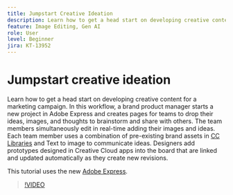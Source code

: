 ```yaml
---
title: Jumpstart Creative Ideation
description: Learn how to get a head start on developing creative content for a marketing campaign
feature: Image Editing, Gen AI
role: User
level: Beginner
jira: KT-13952
---
```

# Jumpstart creative ideation

Learn how to get a head start on developing creative content for a marketing campaign. In this workflow, a brand product manager starts a new project in Adobe Express and creates pages for teams to drop their ideas, images, and thoughts to brainstorm and share with others. The team members simultaneously edit in real-time adding their images and ideas. Each team member uses a combination of pre-existing brand assets in [CC Libraries](cc-libraries.md) and Text to image to communicate ideas. Designers add prototypes designed in Creative Cloud apps into the board that are linked and updated automatically as they create new revisions.

This tutorial uses the new [Adobe Express](https://www.adobe.com/express/).

>[!VIDEO](https://video.tv.adobe.com/v/3424296?quality=12&learn=on&hidetitle=true)
